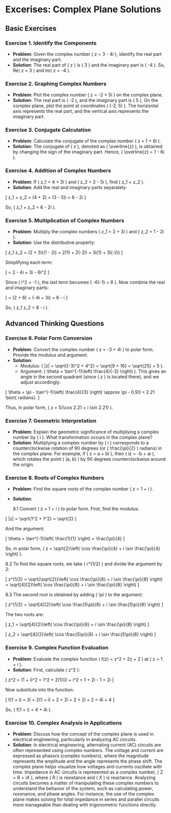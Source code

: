 # Excerises: Complex Plane Solutions

## Basic Exercises

### Exercise 1. **Identify the Components**

   - **Problem**: Given the complex number \( z = 3 - 4i \), identify the real part and the imaginary part.
   - **Solution**: The real part of \( z \) is \( 3 \) and the imaginary part is \( -4 \). So, Re\( z = 3 \) and Im\( z = -4 \).

### Exercise 2. **Graphing Complex Numbers**

   - **Problem**: Plot the complex number \( z = -2 + 5i \) on the complex plane.
   - **Solution**: The real part is \( -2 \), and the imaginary part is \( 5 \). On the complex plane, plot the point at coordinates \( (-2, 5) \). The horizontal axis represents the real part, and the vertical axis represents the imaginary part.

### Exercise 3. **Conjugate Calculation**

   - **Problem**: Calculate the conjugate of the complex number \( z = 1 + 6i \).
   - **Solution**: The conjugate of \( z \), denoted as \( \overline{z} \), is obtained by changing the sign of the imaginary part. Hence, \( \overline{z} = 1 - 6i \).

### Exercise 4. **Addition of Complex Numbers**

   - **Problem**: If \( z_1 = 4 + 3i \) and \( z_2 = 2 - 5i \), find \( z_1 + z_2 \).
   - **Solution**: Add the real and imaginary parts separately:

\[
z_1 + z_2 = (4 + 2) + (3 - 5)i = 6 - 2i
\]

   So, \( z_1 + z_2 = 6 - 2i \).

### Exercise 5. **Multiplication of Complex Numbers**
   - **Problem**: Multiply the complex numbers \( z_1 = 2 + 3i \) and \( z_2 = 1 - 2i \).
   - **Solution**: Use the distributive property:

\[
z_1 z_2 = (2 + 3i)(1 - 2i) = 2(1) + 2(-2i) + 3i(1) + 3i(-2i)
\]

   Simplifying each term:

\[
= 2 - 4i + 3i - 6i^2
\]

   Since \( i^2 = -1 \), the last term becomes \( -6(-1) = 6 \). Now combine the real and imaginary parts:

\[
= (2 + 6) + (-4i + 3i) = 8 - i
\]

   So, \( z_1 z_2 = 8 - i \).

## Advanced Thinking Questions

### Exercise 6. **Polar Form Conversion**
   - **Problem**: Convert the complex number \( z = -3 + 4i \) to polar form. Provide the modulus and argument.
   - **Solution**:
     - Modulus: \( |z| = \sqrt{(-3)^2 + 4^2} = \sqrt{9 + 16} = \sqrt{25} = 5 \).
     - Argument: \( \theta = \tan^{-1}\left( \frac{4}{-3} \right) \). This gives an angle in the second quadrant (since \( z \) is located there), and we adjust accordingly:

\[
\theta = \pi - \tan^{-1}\left( \frac{4}{3} \right) \approx \pi - 0.93 = 2.21 \text{ radians}.
\]

   Thus, in polar form, \( z = 5(\cos 2.21 + i \sin 2.21) \).

### Exercise 7. **Geometric Interpretation**

   - **Problem**: Explain the geometric significance of multiplying a complex number by \( i \). What transformation occurs in the complex plane?
   - **Solution**: Multiplying a complex number by \( i \) corresponds to a counterclockwise rotation of 90 degrees (or \( \frac{\pi}{2} \) radians) in the complex plane. For example, if \( z = a + bi \), then \( iz = -b + ai \), which rotates the point \( (a, b) \) by 90 degrees counterclockwise around the origin.

### Exercise 8. **Roots of Complex Numbers**

   - **Problem**: Find the square roots of the complex number \( z = 1 + i \).
   - **Solution**:

     8.1 Convert \( z = 1 + i \) to polar form. First, find the modulus:

\[
|z| = \sqrt{1^2 + 1^2} = \sqrt{2}
\]

   And the argument:

\[
\theta = \tan^{-1}\left( \frac{1}{1} \right) = \frac{\pi}{4}
\]

   So, in polar form, \( z = \sqrt{2}\left( \cos \frac{\pi}{4} + i \sin \frac{\pi}{4} \right) \).

   8.2 To find the square roots, we take \( r^{1/2} \) and divide the argument by 2:

\[
z^{1/2} = \sqrt{\sqrt{2}}\left( \cos \frac{\pi}{8} + i \sin \frac{\pi}{8} \right) = \sqrt[4]{2}\left( \cos \frac{\pi}{8} + i \sin \frac{\pi}{8} \right)
\]

   8.3 The second root is obtained by adding \( \pi \) to the argument:

\[
z^{1/2} = \sqrt[4]{2}\left( \cos \frac{5\pi}{8} + i \sin \frac{5\pi}{8} \right)
\]

   The two roots are:

\[
z_1 = \sqrt[4]{2}\left( \cos \frac{\pi}{8} + i \sin \frac{\pi}{8} \right)
\]

\[
z_2 = \sqrt[4]{2}\left( \cos \frac{5\pi}{8} + i \sin \frac{5\pi}{8} \right)
\]

### Exercise 9. **Complex Function Evaluation**

   - **Problem**: Evaluate the complex function \( f(z) = z^2 + 2z + 2 \) at \( z = 1 + i \).
   - **Solution**: First, calculate \( z^2 \):

\[
z^2 = (1 + i)^2 = 1^2 + 2(1)(i) + i^2 = 1 + 2i - 1 = 2i
\]

   Now substitute into the function:

\[
f(1 + i) = 2i + 2(1 + i) + 2 = 2i + 2 + 2i + 2 = 4i + 4
\]

   So, \( f(1 + i) = 4 + 4i \).

### Exercise 10. **Complex Analysis in Applications**

   - **Problem**: Discuss how the concept of the complex plane is used in electrical engineering, particularly in analyzing AC circuits.
   - **Solution**: In electrical engineering, alternating current (AC) circuits are often represented using complex numbers. The voltage and current are expressed as phasors (complex numbers), where the magnitude represents the amplitude and the angle represents the phase shift. The complex plane helps visualize how voltages and currents oscillate with time. Impedance in AC circuits is represented as a complex number, \( Z = R + iX \), where \( R \) is resistance and \( X \) is reactance. Analyzing circuits becomes a matter of manipulating these complex numbers to understand the behavior of the system, such as calculating power, resonance, and phase angles. For instance, the use of the complex plane makes solving for total impedance in series and parallel circuits more manageable than dealing with trigonometric functions directly.
